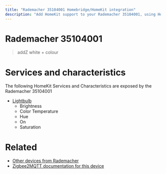 ```yaml
---
title: "Rademacher 35104001 Homebridge/HomeKit integration"
description: "Add HomeKit support to your Rademacher 35104001, using Homebridge, Zigbee2MQTT and homebridge-z2m."
---
```

<!---
This file has been GENERATED using src/docgen/docgen.ts
DO NOT EDIT THIS FILE MANUALLY!
-->
# Rademacher 35104001
> addZ white + colour


# Services and characteristics
The following HomeKit Services and Characteristics are exposed by
the Rademacher 35104001

* [Lightbulb](../../light.md)
  * Brightness
  * Color Temperature
  * Hue
  * On
  * Saturation


# Related
* [Other devices from Rademacher](../index.md#rademacher)
* [Zigbee2MQTT documentation for this device](https://www.zigbee2mqtt.io/devices/35104001.html)
